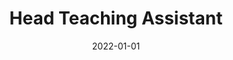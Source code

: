 ---
title: "Head Teaching Assistant"
collection: teaching
type: "Operating Systems Course"
permalink: #/teaching/2015-spring-teaching-1
venue: "University of Isfahan, Faculty of Computer Engineering"
date: 2022-01-01
location: "Isfahan, Iran"
---